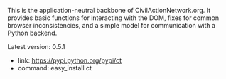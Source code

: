 This is the application-neutral backbone of CivilActionNetwork.org. It provides basic functions for interacting with the DOM, fixes for common browser inconsistencies, and a simple model for communication with a Python backend.

Latest version: 0.5.1
 - link: https://pypi.python.org/pypi/ct
 - command: easy_install ct